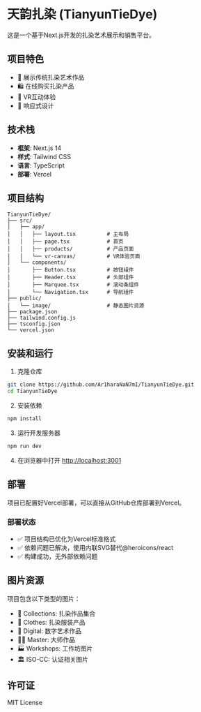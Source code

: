 # 天韵扎染 (TianyunTieDye)

这是一个基于Next.js开发的扎染艺术展示和销售平台。

## 项目特色

- 🎨 展示传统扎染艺术作品
- 🛍️ 在线购买扎染产品
- 🎯 VR互动体验
- 📱 响应式设计

## 技术栈

- **框架**: Next.js 14
- **样式**: Tailwind CSS
- **语言**: TypeScript
- **部署**: Vercel

## 项目结构

```
TianyunTieDye/
├── src/
│   ├── app/
│   │   ├── layout.tsx          # 主布局
│   │   ├── page.tsx            # 首页
│   │   ├── products/           # 产品页面
│   │   └── vr-canvas/          # VR体验页面
│   └── components/
│       ├── Button.tsx          # 按钮组件
│       ├── Header.tsx          # 头部组件
│       ├── Marquee.tsx         # 滚动条组件
│       └── Navigation.tsx      # 导航组件
├── public/
│   └── image/                  # 静态图片资源
├── package.json
├── tailwind.config.js
├── tsconfig.json
└── vercel.json
```

## 安装和运行

1. 克隆仓库
```bash
git clone https://github.com/Ar1haraNaN7mI/TianyunTieDye.git
cd TianyunTieDye
```

2. 安装依赖
```bash
npm install
```

3. 运行开发服务器
```bash
npm run dev
```

4. 在浏览器中打开 [http://localhost:3001](http://localhost:3001)

## 部署

项目已配置好Vercel部署，可以直接从GitHub仓库部署到Vercel。

### 部署状态
- ✅ 项目结构已优化为Vercel标准格式
- ✅ 依赖问题已解决，使用内联SVG替代@heroicons/react
- ✅ 构建成功，无外部依赖问题

## 图片资源

项目包含以下类型的图片：
- 📸 Collections: 扎染作品集合
- 👕 Clothes: 扎染服装产品
- 🎨 Digital: 数字艺术作品
- 👨‍🎨 Master: 大师作品
- 🏭 Workshops: 工作坊图片
- 🏛️ ISO-CC: 认证相关图片

## 许可证

MIT License 